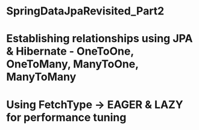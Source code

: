 # SpringDataJpaRevisited_Part2

# Establishing relationships using JPA & Hibernate - OneToOne, OneToMany, ManyToOne, ManyToMany
# Using FetchType -> EAGER & LAZY for performance tuning
